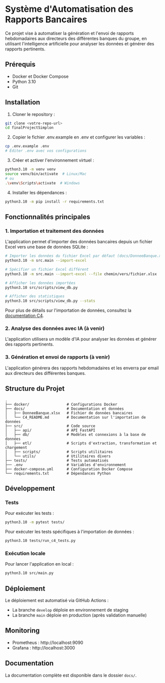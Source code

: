 # Système d'Automatisation des Rapports Bancaires

Ce projet vise à automatiser la génération et l'envoi de rapports hebdomadaires aux directeurs des différentes banques du groupe, en utilisant l'intelligence artificielle pour analyser les données et générer des rapports pertinents.

## Prérequis

- Docker et Docker Compose
- Python 3.10
- Git

## Installation

1. Cloner le repository :
```bash
git clone <votre-repo-url>
cd finalProjectSimplon
```

2. Copier le fichier .env.example en .env et configurer les variables :
```bash
cp .env.example .env
# Éditer .env avec vos configurations
```

3. Créer et activer l'environnement virtuel :
```bash
python3.10 -m venv venv
source venv/bin/activate  # Linux/Mac
# ou
.\venv\Scripts\activate  # Windows
```

4. Installer les dépendances :
```bash
python3.10 -m pip install -r requirements.txt
```

## Fonctionnalités principales

### 1. Importation et traitement des données

L'application permet d'importer des données bancaires depuis un fichier Excel vers une base de données SQLite :

```bash
# Importer les données du fichier Excel par défaut (docs/DonneeBanque.xlsx)
python3.10 -m src.main --import-excel

# Spécifier un fichier Excel différent
python3.10 -m src.main --import-excel --file chemin/vers/fichier.xlsx

# Afficher les données importées
python3.10 src/scripts/view_db.py

# Afficher des statistiques
python3.10 src/scripts/view_db.py --stats
```

Pour plus de détails sur l'importation de données, consultez la [documentation C4](docs/C4_README.md).

### 2. Analyse des données avec IA (à venir)

L'application utilisera un modèle d'IA pour analyser les données et générer des rapports pertinents.

### 3. Génération et envoi de rapports (à venir)

L'application générera des rapports hebdomadaires et les enverra par email aux directeurs des différentes banques.

## Structure du Projet

```
.
├── docker/                 # Configurations Docker
├── docs/                   # Documentation et données
│   ├── DonneeBanque.xlsx   # Fichier de données bancaires
│   └── C4_README.md        # Documentation sur l'importation de données
├── src/                    # Code source
│   ├── api/                # API FastAPI
│   ├── db/                 # Modèles et connexions à la base de données
│   ├── etl/                # Scripts d'extraction, transformation et chargement
│   ├── scripts/            # Scripts utilitaires
│   └── utils/              # Utilitaires divers
├── tests/                  # Tests automatisés
├── .env                    # Variables d'environnement
├── docker-compose.yml      # Configuration Docker Compose
└── requirements.txt        # Dépendances Python
```

## Développement

### Tests
Pour exécuter les tests :
```bash
python3.10 -m pytest tests/
```

Pour exécuter les tests spécifiques à l'importation de données :
```bash
python3.10 tests/run_c4_tests.py
```

### Exécution locale
Pour lancer l'application en local :
```bash
python3.10 src/main.py
```

## Déploiement

Le déploiement est automatisé via GitHub Actions :
- La branche `develop` déploie en environnement de staging
- La branche `main` déploie en production (après validation manuelle)

## Monitoring

- Prometheus : http://localhost:9090
- Grafana : http://localhost:3000

## Documentation

La documentation complète est disponible dans le dossier `docs/`.

